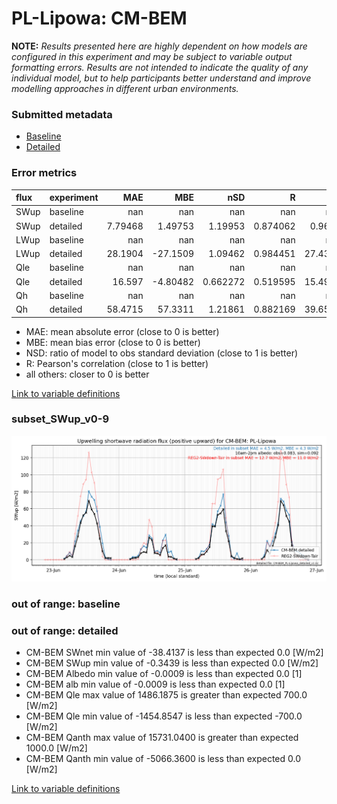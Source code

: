 # PL-Lipowa: CM-BEM

**NOTE:** *Results presented here are highly dependent on how models are configured in this experiment and may be subject to variable output formatting errors. Results are not intended to indicate the quality of any individual model, but to help participants better understand and improve modelling approaches in different urban environments.*

### Submitted metadata

- [Baseline](CM-BEM_PL-Lipowa_baseline_attrs.md)
- [Detailed](CM-BEM_PL-Lipowa_detailed_attrs.md)

### Error metrics

| flux   | experiment   |       MAE |       MBE |        nSD |          R |      5th |      95th |     RMSE |      cRMSE |      AMBE |       1-nSD |         1-R |   nSkewness |   nKurtosis |    Overlap |
|:-------|:-------------|----------:|----------:|-----------:|-----------:|---------:|----------:|---------:|-----------:|----------:|------------:|------------:|------------:|------------:|-----------:|
| SWup   | baseline     | nan       | nan       | nan        | nan        | nan      | nan       | nan      | nan        | nan       | nan         | nan         | nan         |  nan        | nan        |
| SWup   | detailed     |   7.79468 |   1.49753 |   1.19953  |   0.874062 |   0.9666 |  12.2105  |  12.0128 |   0.584757 |   1.49753 |   0.199524  |   0.125938  |   0.0811339 |    2.09724  |   0.183653 |
| LWup   | baseline     | nan       | nan       | nan        | nan        | nan      | nan       | nan      | nan        | nan       | nan         | nan         | nan         |  nan        | nan        |
| LWup   | detailed     |  28.1904  | -27.1509  |   1.09462  |   0.984451 |  27.4339 |   5.24629 |  29.8235 |   0.207347 |  27.1509  |   0.0946196 |   0.0155486 |   0.806818  |    2.11855  |   0.227401 |
| Qle    | baseline     | nan       | nan       | nan        | nan        | nan      | nan       | nan      | nan        | nan       | nan         | nan         | nan         |  nan        | nan        |
| Qle    | detailed     |  16.597   |  -4.80482 |   0.662272 |   0.519595 |  15.4979 |  24.9963  |  28.5783 |   0.866244 |   4.80482 |   0.337729  |   0.480405  |   5.15276   |   73.239    |   0.35184  |
| Qh     | baseline     | nan       | nan       | nan        | nan        | nan      | nan       | nan      | nan        | nan       | nan         | nan         | nan         |  nan        | nan        |
| Qh     | detailed     |  58.4715  |  57.3311  |   1.21861  |   0.882169 |  39.6588 |  86.9076  |  69.2421 |   0.578767 |  57.3311  |   0.218611  |   0.117831  |   0.29864   |    0.748494 |   0.516663 |

 - MAE: mean absolute error (close to 0 is better)
 - MBE: mean bias error (close to 0 is better)
 - NSD: ratio of model to obs standard deviation (close to 1 is better)
 - R: Pearson's correlation (close to 1 is better)
 - all others: closer to 0 is better

[Link to variable definitions](../modelattrs/variable_definitions.md)

### <a name="subset_swup_v0-9"></a>subset_SWup_v0-9
[![CM-BEM_PL-Lipowa_subset_SWup_v0-9.png](CM-BEM_PL-Lipowa_subset_SWup_v0-9.png)](CM-BEM_PL-Lipowa_subset_SWup_v0-9.png)

### out of range: baseline


### out of range: detailed

 - CM-BEM SWnet min value of -38.4137 is less than expected 0.0 [W/m2]
 - CM-BEM SWup min value of -0.3439 is less than expected 0.0 [W/m2]
 - CM-BEM Albedo min value of -0.0009 is less than expected 0.0 [1]
 - CM-BEM alb min value of -0.0009 is less than expected 0.0 [1]
 - CM-BEM Qle max value of 1486.1875 is greater than expected 700.0 [W/m2]
 - CM-BEM Qle min value of -1454.8547 is less than expected -700.0 [W/m2]
 - CM-BEM Qanth max value of 15731.0400 is greater than expected 1000.0 [W/m2]
 - CM-BEM Qanth min value of -5066.3600 is less than expected 0.0 [W/m2]


[Link to variable definitions](../modelattrs/variable_definitions.md)

